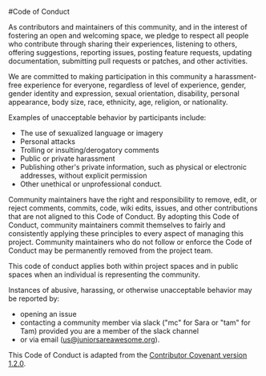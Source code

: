 #Code of Conduct

As contributors and maintainers of this community, and in the interest of fostering an open and welcoming space, we pledge to respect all people who contribute through sharing their experiences, listening to others, offering suggestions, reporting issues, posting feature requests, updating documentation, submitting pull requests or patches, and other activities.

We are committed to making participation in this community a harassment-free experience for everyone, regardless of level of experience, gender, gender identity and expression, sexual orientation, disability, personal appearance, body size, race, ethnicity, age, religion, or nationality.

Examples of unacceptable behavior by participants include:

* The use of sexualized language or imagery
* Personal attacks
* Trolling or insulting/derogatory comments
* Public or private harassment
* Publishing other's private information, such as physical or electronic addresses, without explicit permission
* Other unethical or unprofessional conduct.

Community maintainers have the right and responsibility to remove, edit, or reject comments, commits, code, wiki edits, issues, and other contributions that are not aligned to this Code of Conduct. By adopting this Code of Conduct, community maintainers commit themselves to fairly and consistently applying these principles to every aspect of managing this project. Community maintainers who do not follow or enforce the Code of Conduct may be permanently removed from the project team.

This code of conduct applies both within project spaces and in public spaces when an individual is representing the community.

Instances of abusive, harassing, or otherwise unacceptable behavior may be reported by:
* opening an issue 
* contacting a community member via slack ("mc" for Sara or "tam" for Tam) provided you are a member of the slack channel
* or via email (us@juniorsareawesome.org).

This Code of Conduct is adapted from the [Contributor Covenant version 1.2.0](http://contributor-covenant.org/version/1/2/0/).
